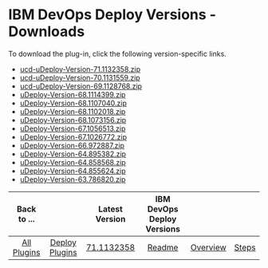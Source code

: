 
# IBM DevOps Deploy Versions - Downloads

To download the plug-in, click the following version-specific links.
- [ucd-uDeploy-Version-71.1132358.zip](https://raw.githubusercontent.com/UrbanCode/IBM-UCD-PLUGINS/main/files/uDeploy-Version/ucd-uDeploy-Version-71.1132358.zip)
- [ucd-uDeploy-Version-70.1131559.zip](https://raw.githubusercontent.com/UrbanCode/IBM-UCD-PLUGINS/main/files/uDeploy-Version/ucd-uDeploy-Version-70.1131559.zip)
- [ucd-uDeploy-Version-69.1128768.zip](https://raw.githubusercontent.com/UrbanCode/IBM-UCD-PLUGINS/main/files/uDeploy-Version/ucd-uDeploy-Version-69.1128768.zip)
- [uDeploy-Version-68.1114399.zip](https://raw.githubusercontent.com/UrbanCode/IBM-UCD-PLUGINS/main/files/uDeploy-Version/uDeploy-Version-68.1114399.zip)
- [uDeploy-Version-68.1107040.zip](https://raw.githubusercontent.com/UrbanCode/IBM-UCD-PLUGINS/main/files/uDeploy-Version/uDeploy-Version-68.1107040.zip)
- [uDeploy-Version-68.1102018.zip](https://raw.githubusercontent.com/UrbanCode/IBM-UCD-PLUGINS/main/files/uDeploy-Version/uDeploy-Version-68.1102018.zip)
- [uDeploy-Version-68.1073156.zip](https://raw.githubusercontent.com/UrbanCode/IBM-UCD-PLUGINS/main/files/uDeploy-Version/uDeploy-Version-68.1073156.zip)
- [uDeploy-Version-67.1056513.zip](https://raw.githubusercontent.com/UrbanCode/IBM-UCD-PLUGINS/main/files/uDeploy-Version/uDeploy-Version-67.1056513.zip)
- [uDeploy-Version-67.1026772.zip](https://raw.githubusercontent.com/UrbanCode/IBM-UCD-PLUGINS/main/files/uDeploy-Version/uDeploy-Version-67.1026772.zip)
- [uDeploy-Version-66.972887.zip](https://raw.githubusercontent.com/UrbanCode/IBM-UCD-PLUGINS/main/files/uDeploy-Version/uDeploy-Version-66.972887.zip)
- [uDeploy-Version-64.895382.zip](https://raw.githubusercontent.com/UrbanCode/IBM-UCD-PLUGINS/main/files/uDeploy-Version/uDeploy-Version-64.895382.zip)
- [uDeploy-Version-64.858568.zip](https://raw.githubusercontent.com/UrbanCode/IBM-UCD-PLUGINS/main/files/uDeploy-Version/uDeploy-Version-64.858568.zip)
- [uDeploy-Version-64.855624.zip](https://raw.githubusercontent.com/UrbanCode/IBM-UCD-PLUGINS/main/files/uDeploy-Version/uDeploy-Version-64.855624.zip)
- [uDeploy-Version-63.786820.zip](https://raw.githubusercontent.com/UrbanCode/IBM-UCD-PLUGINS/main/files/uDeploy-Version/uDeploy-Version-63.786820.zip)

|Back to ...||Latest Version|IBM DevOps Deploy Versions |||
| :---: | :---: | :---: | :---: | :---: | :---: |
|[All Plugins](../../index.md)|[Deploy Plugins](../README.md)|[71.1132358](https://raw.githubusercontent.com/UrbanCode/IBM-UCD-PLUGINS/main/files/uDeploy-Version/ucd-uDeploy-Version-71.1132358.zip)|[Readme](README.md)|[Overview](overview.md)|[Steps](steps.md)|
